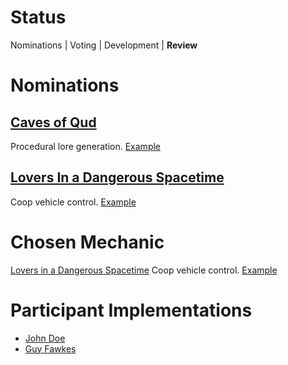 # Status
Nominations | Voting | Development | __Review__

# Nominations
## [Caves of Qud](https://store.steampowered.com/app/333640/Caves_of_Qud/)
Procedural lore generation. [Example](https://pbs.twimg.com/media/CniXmpnUMAADX2V.jpg)

## [Lovers In a Dangerous Spacetime](https://store.steampowered.com/app/252110/Lovers_in_a_Dangerous_Spacetime/)
Coop vehicle control. [Example](https://youtu.be/pOnZ9hYiArs?t=26)

# Chosen Mechanic
[Lovers in a Dangerous Spacetime](https://store.steampowered.com/app/252110/Lovers_in_a_Dangerous_Spacetime/)
Coop vehicle control. [Example](https://youtu.be/pOnZ9hYiArs?t=26)

# Participant Implementations
* [John Doe](https://github.com/MadisonGameDev/cloning-club)
* [Guy Fawkes](https://github.com/MadisonGameDev/cloning-club)


